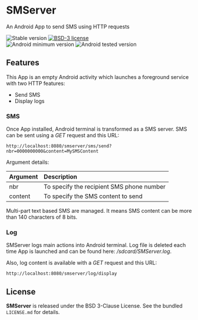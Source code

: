# SMServer

An Android App to send SMS using HTTP requests

![Stable version](https://img.shields.io/badge/stable-1.0.0-blue.svg)
[![BSD-3 license](https://img.shields.io/badge/license-BSD--3--Clause-428F7E.svg)](https://tldrlegal.com/license/bsd-3-clause-license-%28revised%29)
</br>
![Android minimum version](https://img.shields.io/badge/android--min--version-2.2.x-yellow.svg)
![Android tested version](https://img.shields.io/badge/android--tested--version-4.2.2-green.svg)

## Features

This App is an empty Android activity which launches a foreground service with two HTTP features:
 * Send SMS
 * Display logs

### SMS

Once App installed, Android terminal is transformed as a SMS server.
SMS can be sent using a *GET* request and this URL:

	http://localhost:8080/smserver/sms/send?nbr=0000000000&content=MySMSContent

Argument details:

| Argument | Description                               |
|:---------|:------------------------------------------|
| nbr      | To specify the recipient SMS phone number |
| content  | To specify the SMS content to send        |

Multi-part text based SMS are managed.
It means SMS content can be more than 140 characters of 8 bits.

### Log

SMServer logs main actions into Android terminal.
Log file is deleted each time App is launched and can be found here: */sdcard/SMServer.log*.

Also, log content is available with a *GET* request and this URL:

	http://localhost:8080/smserver/log/display

## License

**SMServer** is released under the BSD 3-Clause License. See the bundled `LICENSE.md` for details.
